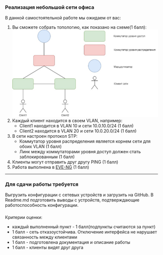 ### Реализация небольшой сети офиса

В данной самостоятельной работе мы ожидаем от вас:

1. Вы сможете собрать топологию, как показано на схеме(1 балл):
![](img/1.jpg)
2. Каждый клиент находится в своем VLAN, например:
   * Client1 находится в VLAN 10 и сети 10.0.10.0/24 (1 балл)
   * Client2 находится в VLAN 20 и сети 10.0.20.0/24 (1 балл)
3. В сети настроен протокол STP:
   * Коммутатор уровня распределения является корнем сети для обоих VLAN (1 балл)
   * Линк между коммутаторами уровня доступ должен стать заблокированным (1 балл)
4. Клиенты могут отправить друг другу PING (1 балл)
5. Работа выполнена в [EVE-NG](https://www.eve-ng.net/) (1 балл)

---

### Для сдачи работы требуется

Выгрузить конфигурации с сетевых устройств и загрузить на GitHub. В Readme.md подготовить выводы с устройств, подтверждающие работоспособность конфигурации.

###

Критерии оценки:

 * каждый выполненный пункт - 1 балл(подпункты считаются за пункт)
 * 1 балл - сеть отказоустойчива. Отключение интерфейса не нарушает связанность между клиентами
 * 1 балл - подготовлена документация и описание работы
 * 1 балл - клиенты видят друг друга
